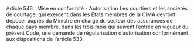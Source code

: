 Article 546 : Mise en conformité - Autorisation
Les courtiers et les sociétés de courtage, qui exercent dans les Etats membres de la CIMA devront déposer auprès du Ministre en charge du secteur des assurances de chaque pays membre, dans les trois mois qui suivent l’entrée en vigueur du présent Code, une demande de régularisation d’autorisation conformément aux dispositions de l’article 533.